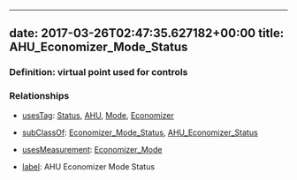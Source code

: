 
---
date: 2017-03-26T02:47:35.627182+00:00
title: AHU_Economizer_Mode_Status
---
### Definition: virtual point used for controls

### Relationships

* [usesTag](https://brickschema.org/schema/1.0/BrickFrame#usesTag): [Status](https://brickschema.org/schema/1.0/BrickTag#Status), [AHU](https://brickschema.org/schema/1.0/BrickTag#AHU), [Mode](https://brickschema.org/schema/1.0/BrickTag#Mode), [Economizer](https://brickschema.org/schema/1.0/BrickTag#Economizer)

* [subClassOf](http://www.w3.org/2000/01/rdf-schema#subClassOf): [Economizer_Mode_Status](https://brickschema.org/schema/1.0/Brick#Economizer_Mode_Status), [AHU_Economizer_Status](https://brickschema.org/schema/1.0/Brick#AHU_Economizer_Status)

* [usesMeasurement](https://brickschema.org/schema/1.0/BrickFrame#usesMeasurement): [Economizer_Mode](https://brickschema.org/schema/1.0/Brick#Economizer_Mode)

* [label](http://www.w3.org/2000/01/rdf-schema#label): AHU Economizer Mode Status
